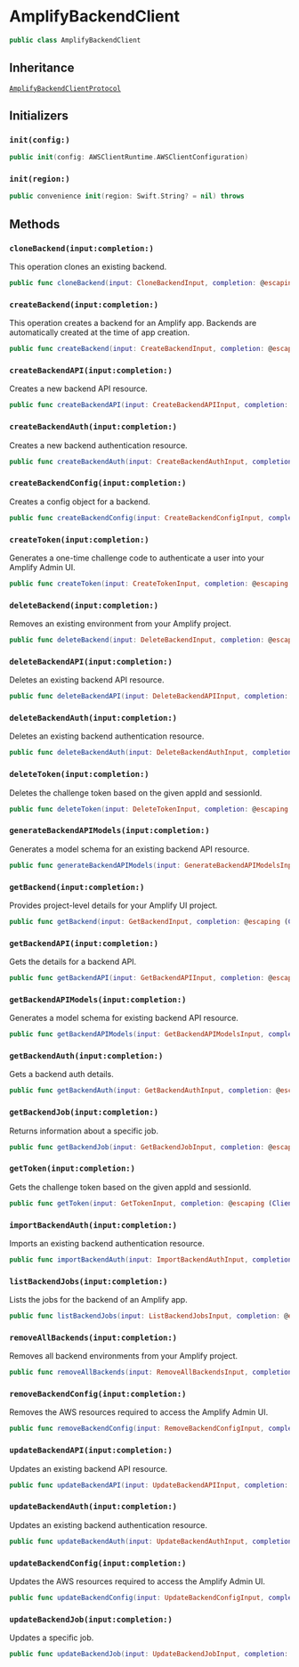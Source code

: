 # AmplifyBackendClient

``` swift
public class AmplifyBackendClient 
```

## Inheritance

[`AmplifyBackendClientProtocol`](/aws-sdk-swift/reference/0.x/AWSAmplifyBackend/AmplifyBackendClientProtocol)

## Initializers

### `init(config:)`

``` swift
public init(config: AWSClientRuntime.AWSClientConfiguration) 
```

### `init(region:)`

``` swift
public convenience init(region: Swift.String? = nil) throws 
```

## Methods

### `cloneBackend(input:completion:)`

This operation clones an existing backend.

``` swift
public func cloneBackend(input: CloneBackendInput, completion: @escaping (ClientRuntime.SdkResult<CloneBackendOutputResponse, CloneBackendOutputError>) -> Void)
```

### `createBackend(input:completion:)`

This operation creates a backend for an Amplify app. Backends are automatically created at the time of app creation.

``` swift
public func createBackend(input: CreateBackendInput, completion: @escaping (ClientRuntime.SdkResult<CreateBackendOutputResponse, CreateBackendOutputError>) -> Void)
```

### `createBackendAPI(input:completion:)`

Creates a new backend API resource.

``` swift
public func createBackendAPI(input: CreateBackendAPIInput, completion: @escaping (ClientRuntime.SdkResult<CreateBackendAPIOutputResponse, CreateBackendAPIOutputError>) -> Void)
```

### `createBackendAuth(input:completion:)`

Creates a new backend authentication resource.

``` swift
public func createBackendAuth(input: CreateBackendAuthInput, completion: @escaping (ClientRuntime.SdkResult<CreateBackendAuthOutputResponse, CreateBackendAuthOutputError>) -> Void)
```

### `createBackendConfig(input:completion:)`

Creates a config object for a backend.

``` swift
public func createBackendConfig(input: CreateBackendConfigInput, completion: @escaping (ClientRuntime.SdkResult<CreateBackendConfigOutputResponse, CreateBackendConfigOutputError>) -> Void)
```

### `createToken(input:completion:)`

Generates a one-time challenge code to authenticate a user into your Amplify Admin UI.

``` swift
public func createToken(input: CreateTokenInput, completion: @escaping (ClientRuntime.SdkResult<CreateTokenOutputResponse, CreateTokenOutputError>) -> Void)
```

### `deleteBackend(input:completion:)`

Removes an existing environment from your Amplify project.

``` swift
public func deleteBackend(input: DeleteBackendInput, completion: @escaping (ClientRuntime.SdkResult<DeleteBackendOutputResponse, DeleteBackendOutputError>) -> Void)
```

### `deleteBackendAPI(input:completion:)`

Deletes an existing backend API resource.

``` swift
public func deleteBackendAPI(input: DeleteBackendAPIInput, completion: @escaping (ClientRuntime.SdkResult<DeleteBackendAPIOutputResponse, DeleteBackendAPIOutputError>) -> Void)
```

### `deleteBackendAuth(input:completion:)`

Deletes an existing backend authentication resource.

``` swift
public func deleteBackendAuth(input: DeleteBackendAuthInput, completion: @escaping (ClientRuntime.SdkResult<DeleteBackendAuthOutputResponse, DeleteBackendAuthOutputError>) -> Void)
```

### `deleteToken(input:completion:)`

Deletes the challenge token based on the given appId and sessionId.

``` swift
public func deleteToken(input: DeleteTokenInput, completion: @escaping (ClientRuntime.SdkResult<DeleteTokenOutputResponse, DeleteTokenOutputError>) -> Void)
```

### `generateBackendAPIModels(input:completion:)`

Generates a model schema for an existing backend API resource.

``` swift
public func generateBackendAPIModels(input: GenerateBackendAPIModelsInput, completion: @escaping (ClientRuntime.SdkResult<GenerateBackendAPIModelsOutputResponse, GenerateBackendAPIModelsOutputError>) -> Void)
```

### `getBackend(input:completion:)`

Provides project-level details for your Amplify UI project.

``` swift
public func getBackend(input: GetBackendInput, completion: @escaping (ClientRuntime.SdkResult<GetBackendOutputResponse, GetBackendOutputError>) -> Void)
```

### `getBackendAPI(input:completion:)`

Gets the details for a backend API.

``` swift
public func getBackendAPI(input: GetBackendAPIInput, completion: @escaping (ClientRuntime.SdkResult<GetBackendAPIOutputResponse, GetBackendAPIOutputError>) -> Void)
```

### `getBackendAPIModels(input:completion:)`

Generates a model schema for existing backend API resource.

``` swift
public func getBackendAPIModels(input: GetBackendAPIModelsInput, completion: @escaping (ClientRuntime.SdkResult<GetBackendAPIModelsOutputResponse, GetBackendAPIModelsOutputError>) -> Void)
```

### `getBackendAuth(input:completion:)`

Gets a backend auth details.

``` swift
public func getBackendAuth(input: GetBackendAuthInput, completion: @escaping (ClientRuntime.SdkResult<GetBackendAuthOutputResponse, GetBackendAuthOutputError>) -> Void)
```

### `getBackendJob(input:completion:)`

Returns information about a specific job.

``` swift
public func getBackendJob(input: GetBackendJobInput, completion: @escaping (ClientRuntime.SdkResult<GetBackendJobOutputResponse, GetBackendJobOutputError>) -> Void)
```

### `getToken(input:completion:)`

Gets the challenge token based on the given appId and sessionId.

``` swift
public func getToken(input: GetTokenInput, completion: @escaping (ClientRuntime.SdkResult<GetTokenOutputResponse, GetTokenOutputError>) -> Void)
```

### `importBackendAuth(input:completion:)`

Imports an existing backend authentication resource.

``` swift
public func importBackendAuth(input: ImportBackendAuthInput, completion: @escaping (ClientRuntime.SdkResult<ImportBackendAuthOutputResponse, ImportBackendAuthOutputError>) -> Void)
```

### `listBackendJobs(input:completion:)`

Lists the jobs for the backend of an Amplify app.

``` swift
public func listBackendJobs(input: ListBackendJobsInput, completion: @escaping (ClientRuntime.SdkResult<ListBackendJobsOutputResponse, ListBackendJobsOutputError>) -> Void)
```

### `removeAllBackends(input:completion:)`

Removes all backend environments from your Amplify project.

``` swift
public func removeAllBackends(input: RemoveAllBackendsInput, completion: @escaping (ClientRuntime.SdkResult<RemoveAllBackendsOutputResponse, RemoveAllBackendsOutputError>) -> Void)
```

### `removeBackendConfig(input:completion:)`

Removes the AWS resources required to access the Amplify Admin UI.

``` swift
public func removeBackendConfig(input: RemoveBackendConfigInput, completion: @escaping (ClientRuntime.SdkResult<RemoveBackendConfigOutputResponse, RemoveBackendConfigOutputError>) -> Void)
```

### `updateBackendAPI(input:completion:)`

Updates an existing backend API resource.

``` swift
public func updateBackendAPI(input: UpdateBackendAPIInput, completion: @escaping (ClientRuntime.SdkResult<UpdateBackendAPIOutputResponse, UpdateBackendAPIOutputError>) -> Void)
```

### `updateBackendAuth(input:completion:)`

Updates an existing backend authentication resource.

``` swift
public func updateBackendAuth(input: UpdateBackendAuthInput, completion: @escaping (ClientRuntime.SdkResult<UpdateBackendAuthOutputResponse, UpdateBackendAuthOutputError>) -> Void)
```

### `updateBackendConfig(input:completion:)`

Updates the AWS resources required to access the Amplify Admin UI.

``` swift
public func updateBackendConfig(input: UpdateBackendConfigInput, completion: @escaping (ClientRuntime.SdkResult<UpdateBackendConfigOutputResponse, UpdateBackendConfigOutputError>) -> Void)
```

### `updateBackendJob(input:completion:)`

Updates a specific job.

``` swift
public func updateBackendJob(input: UpdateBackendJobInput, completion: @escaping (ClientRuntime.SdkResult<UpdateBackendJobOutputResponse, UpdateBackendJobOutputError>) -> Void)
```
